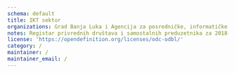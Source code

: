 ```yaml
---
schema: default
title: IKT sektor
organizations: Grad Banja Luka i Agencija za posredničke, informatičke i finansijske usluge 
notes: Registar privrednih društava i samostalnih preduzetnika za 2018-u godinu
license: 'https://opendefinition.org/licenses/odc-odbl/'
category: /
maintainer: /
maintainer_email: /
---
```

